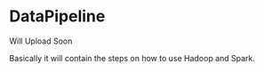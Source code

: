 # DataPipeline

Will Upload Soon

Basically it will contain the steps on how to use Hadoop and Spark. 
